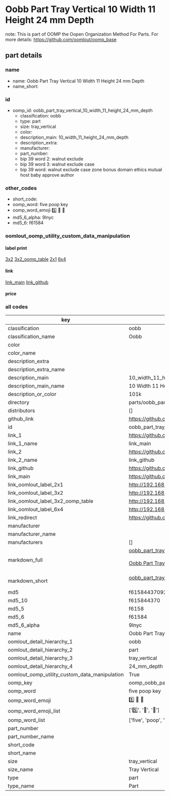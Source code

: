# Oobb Part Tray Vertical 10 Width 11 Height 24 mm Depth  

note: This is part of OOMP the Oopen Organization Method For Parts. For more details: https://github.com/oomlout/oomp_base

##  part details
  







### name
* name: Oobb Part Tray Vertical 10 Width 11 Height 24 mm Depth
* name_short: 
### id
* oomp_id: oobb_part_tray_vertical_10_width_11_height_24_mm_depth
  * classification: oobb
  * type: part
  * size: tray_vertical
  * color: 
  * description_main: 10_width_11_height_24_mm_depth
  * description_extra: 
  * manufacturer: 
  * part_number: 
  * bip 39 word 2: walnut exclude
  * bip 39 word 3: walnut exclude case
  * bip 39 word: walnut exclude case zone bonus domain ethics mutual host baby approve author

### other_codes
* short_code: 
* oomp_word: five poop key
* oomp_word_emoji :five: :poop: :key:
* md5_6_alpha: 9lnyc
* md5_6: f61584






### oomlout_oomp_utility_custom_data_manipulation
#### label print
[3x2](http://192.168.1.245:1112/?label=oomp%209lnyc)
[3x2_oomp_table](http://192.168.1.108:1112/?label=oomp%209lnyc)
[2x1](http://192.168.1.242:1112/?label=oomp%209lnyc)
[6x4](http://192.168.1.55:1112/?label=oomp%209lnyc)    

#### link

[link_main](https://github.com/oomlout/oomlout_oomp_version_1_messy/tree/main/parts/oobb_part_tray_vertical_10_width_11_height_24_mm_depth) [link_github](https://github.com/oomlout/oomlout_oomp_version_1_messy/tree/main/parts/oobb_part_tray_vertical_10_width_11_height_24_mm_depth)                             

#### price







### all codes 
| key | value |  
| --- | --- |  
| classification | oobb |  
| classification_name | Oobb |  
| color |  |  
| color_name |  |  
| description_extra |  |  
| description_extra_name |  |  
| description_main | 10_width_11_height_24_mm_depth |  
| description_main_name | 10 Width 11 Height 24 mm Depth |  
| description_or_color | 101k |  
| directory | parts/oobb_part_tray_vertical_10_width_11_height_24_mm_depth |  
| distributors | [] |  
| github_link | https://github.com/oomlout/oomlout_oomp_part_src/tree/main/parts/oobb_part_tray_vertical_10_width_11_height_24_mm_depth |  
| id | oobb_part_tray_vertical_10_width_11_height_24_mm_depth |  
| link_1 | https://github.com/oomlout/oomlout_oomp_version_1_messy/tree/main/parts/oobb_part_tray_vertical_10_width_11_height_24_mm_depth |  
| link_1_name | link_main |  
| link_2 | https://github.com/oomlout/oomlout_oomp_version_1_messy/tree/main/parts/oobb_part_tray_vertical_10_width_11_height_24_mm_depth |  
| link_2_name | link_github |  
| link_github | https://github.com/oomlout/oomlout_oomp_version_1_messy/tree/main/parts/oobb_part_tray_vertical_10_width_11_height_24_mm_depth |  
| link_main | https://github.com/oomlout/oomlout_oomp_version_1_messy/tree/main/parts/oobb_part_tray_vertical_10_width_11_height_24_mm_depth |  
| link_oomlout_label_2x1 | http://192.168.1.242:1112/?label=oomp%209lnyc |  
| link_oomlout_label_3x2 | http://192.168.1.245:1112/?label=oomp%209lnyc |  
| link_oomlout_label_3x2_oomp_table | http://192.168.1.108:1112/?label=oomp%209lnyc |  
| link_oomlout_label_6x4 | http://192.168.1.55:1112/?label=oomp%209lnyc |  
| link_redirect | https://github.com/oomlout/oomlout_oomp_version_1_messy/tree/main/parts/oobb_part_tray_vertical_10_width_11_height_24_mm_depth |  
| manufacturer |  |  
| manufacturer_name |  |  
| manufacturers | [] |  
| markdown_full | [oobb_part_tray_vertical_10_width_11_height_24_mm_depth](none)<br>[](none)<br>[Oobb Part Tray Vertical 10 Width 11 Height 24 Mm Depth](none)<br><br> |  
| markdown_short | [oobb_part_tray_vertical_10_width_11_height_24_mm_depth](none)<br><br> |  
| md5 | f6158443709229b5038cbffc4653bfb6 |  
| md5_10 | f615844370 |  
| md5_5 | f6158 |  
| md5_6 | f61584 |  
| md5_6_alpha | 9lnyc |  
| name | Oobb Part Tray Vertical 10 Width 11 Height 24 mm Depth |  
| oomlout_detail_hierarchy_1 | oobb |  
| oomlout_detail_hierarchy_2 | part |  
| oomlout_detail_hierarchy_3 | tray_vertical |  
| oomlout_detail_hierarchy_4 | 24_mm_depth |  
| oomlout_oomp_utility_custom_data_manipulation | True |  
| oomp_key | oomp_oobb_part_tray_vertical_10_width_11_height_24_mm_depth |  
| oomp_word | five poop key |  
| oomp_word_emoji | :five: :poop: :key: |  
| oomp_word_emoji_list | [':five:', ':poop:', ':key:'] |  
| oomp_word_list | ['five', 'poop', 'key'] |  
| part_number |  |  
| part_number_name |  |  
| short_code |  |  
| short_name |  |  
| size | tray_vertical |  
| size_name | Tray Vertical |  
| type | part |  
| type_name | Part |  
